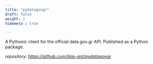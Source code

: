 ```yaml
---
title: "pydatagovgr"
draft: false
weight: 2
hidemeta : true

---
```


A Pythonic client for the official data.gov.gr API. Published as a Python package.

*repository: https://github.com/ilias-ant/pydatagovgr*
